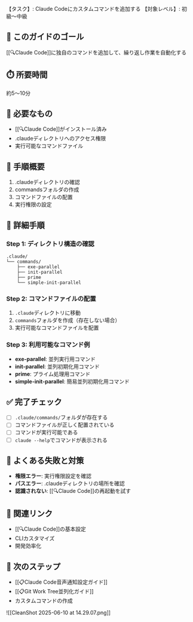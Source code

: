 【タスク】: Claude Codeにカスタムコマンドを追加する
【対象レベル】: 初級〜中級

## 🎯 このガイドのゴール
[[🔍Claude Code]]に独自のコマンドを追加して、繰り返し作業を自動化する

## ⏱️ 所要時間
約5〜10分

## 🧰 必要なもの
- [[🔍Claude Code]]がインストール済み
- .claudeディレクトリへのアクセス権限
- 実行可能なコマンドファイル

## 📝 手順概要
1. .claudeディレクトリの確認
2. commandsフォルダの作成
3. コマンドファイルの配置
4. 実行権限の設定

## 🔧 詳細手順

### Step 1: ディレクトリ構造の確認
```
.claude/
└── commands/
    ├── exe-parallel
    ├── init-parallel
    ├── prime
    └── simple-init-parallel
```

### Step 2: コマンドファイルの配置
1. `.claude`ディレクトリに移動
2. `commands`フォルダを作成（存在しない場合）
3. 実行可能なコマンドファイルを配置

### Step 3: 利用可能なコマンド例
- **exe-parallel**: 並列実行用コマンド
- **init-parallel**: 並列初期化用コマンド
- **prime**: プライム処理用コマンド
- **simple-init-parallel**: 簡易並列初期化用コマンド

## ✅ 完了チェック
- [ ] `.claude/commands/`フォルダが存在する
- [ ] コマンドファイルが正しく配置されている
- [ ] コマンドが実行可能である
- [ ] `claude --help`でコマンドが表示される

## 🚨 よくある失敗と対策
- **権限エラー**: 実行権限設定を確認
- **パスエラー**: .claudeディレクトリの場所を確認
- **認識されない**: [[🔍Claude Code]]の再起動を試す

## 🔄 関連リンク
- [[🔍Claude Code]]の基本設定
- CLIカスタマイズ
- 開発効率化

## 🚀 次のステップ
- [[📋Claude Code音声通知設定ガイド]]
- [[📋Git Work Tree並列化ガイド]]
- カスタムコマンドの作成

![[CleanShot 2025-06-10 at 14.29.07.png]]